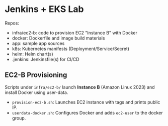 # Jenkins + EKS Lab

Repos:
- infra/ec2-b: code to provision EC2 "Instance B" with Docker
- docker: Dockerfile and image build materials
- app: sample app sources
- k8s: Kubernetes manifests (Deployment/Service/Secret)
- helm: Helm chart(s)
- .jenkins: Jenkinsfile(s) for CI/CD

## EC2-B Provisioning

Scripts under `infra/ec2-b/` launch **Instance B** (Amazon Linux 2023) and install Docker using user-data.

- `provision-ec2-b.sh`: Launches EC2 instance with tags and prints public IP.
- `userdata-docker.sh`: Configures Docker and adds `ec2-user` to the docker group.

